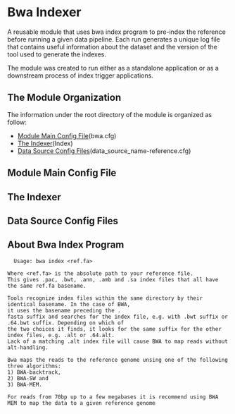 # Bwa Indexer

A reusable module that uses bwa index program to pre-index the reference before running a given data pipeline.
Each run generates a unique log file that contains useful information about the dataset and the version of the tool
used to generate the indexes.

The module was created to run either as a standalone application or as a downstream process of index trigger applications. 

## The Module Organization

The information under the root directory of the module is organized as follow:

- [Module Main Config File](#module-main-config-file)(bwa.cfg)
- [The Indexer](#the-indexer)(Index)
- [Data Source Config Files](#data-source-config-files)(data_source_name-reference.cfg)


## Module Main Config File
## The Indexer
## Data Source Config Files

## About Bwa Index Program
```
  Usage: bwa index <ref.fa>

Where <ref.fa> is the absolute path to your reference file.
This gives .pac, .bwt, .ann, .amb and .sa index files that all have the same ref.fa basename. 

Tools recognize index files within the same directory by their identical basename. In the case of BWA, 
it uses the basename preceding the .
fasta suffix and searches for the index file, e.g. with .bwt suffix or .64.bwt suffix. Depending on which of
the two choices it finds, it looks for the same suffix for the other index files, e.g. .alt or .64.alt. 
Lack of a matching .alt index file will cause BWA to map reads without alt-handling.

Bwa maps the reads to the reference genome unsing one of the following three algorithms: 
1) BWA-backtrack, 
2) BWA-SW and 
3) BWA-MEM. 

For reads from 70bp up to a few megabases it is recommend using BWA MEM to map the data to a given reference genome
```
